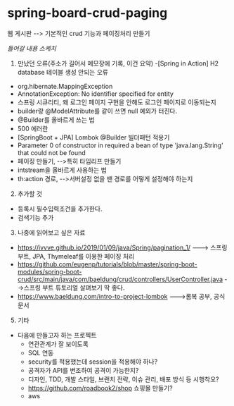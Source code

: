 # spring-board-crud-paging
웹 게시판 --> 기본적인 crud 기능과 페이징처리 만들기

*들어갈 내용 스케치*
1) 만났던 오류(주소가 길어서 메모장에 기록, 이건 요약)
-[Spring in Action] H2 database 테이블 생성 안되는 오류
- org.hibernate.MappingException
- AnnotationException: No identifier specified for entity
- 스프링 시큐리티, 왜 로그인 페이지 구현을 안해도 로그인 페이지로 이동되는지
- builder랑 @ModelAttribute를 같이 쓰면 null 예외가 터진다.
- @Builder를 올바르게 쓰는 법
- 500 에러란
- [SpringBoot + JPA] Lombok @Builder 빌더패턴 적용기
- Parameter 0 of constructor in required a bean of type 'java.lang.String' that could not be found
- 페이징 만들기, -->특히 타임리프 만들기
-  intstream을 올바르게 사용하는 법
- th:action 경로, -->서버설정 없을 땐 경로를 어떻게 설정해야 하는지


2) 추가할 것
- 등록시 필수입력조건을 추가한다.
- 검색기능 추가

3) 나중에 읽어보고 싶은 자료
- https://ivvve.github.io/2019/01/09/java/Spring/pagination_1/  ---> 스프링 부트, JPA, Thymeleaf를 이용한 페이징 처리 
- https://github.com/eugenp/tutorials/blob/master/spring-boot-modules/spring-boot-crud/src/main/java/com/baeldung/crud/controllers/UserController.java   -->스프링 부트 튜토리얼 살펴보기 딱 좋다.
- https://www.baeldung.com/intro-to-project-lombok     --->롬복 공부, 공식문서

5) 기타
- 다음에 만들고자 하는 프로젝트
  - 연관관계가 잘 보이도록
  -  SQL 연동
  -  security를 적용했는데 session을 적용해야 하나?
  -  공격자가 API를 변조하여 공격이 가능한지?
  -  디자인, TDD, 개발 스타일, 브랜치 전략, 이슈 관리, 배포 방식 등 시행착오?
  -  https://github.com/roadbook2/shop 쇼핑몰 만들기?
  -  aws
